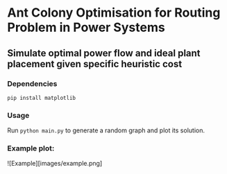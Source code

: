 # Ant Colony Optimisation for Routing Problem in Power Systems

## Simulate optimal power flow and ideal plant placement given specific heuristic cost

### Dependencies

`pip install matplotlib`

### Usage

Run `python main.py` to generate a random graph and plot its solution.

### Example plot:

![Example][images/example.png]